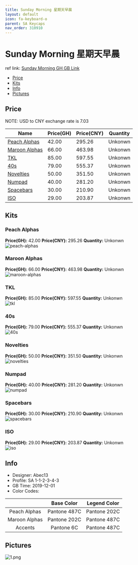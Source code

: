 ```yaml
---
title: Sunday Morning 星期天早晨
layout: default
icon: fa-keyboard-o
parent: SA Keycaps
nav_order: 310910
---
```


# Sunday Morning 星期天早晨

ref link: [Sunday Morning GH GB Link]()  

* [Price](#price)  
* [Kits](#kits)  
* [Info](#info)  
* [Pictures](#pictures)  


## Price  
NOTE: USD to CNY exchange rate is 7.03

| Name          | Price(GH)    |  Price(CNY) | Quantity |
| ------------- | ------------ |  ---------- | -------- |
|[Peach Alphas](#peach-alphas)|42.00|295.26|Unkonwn|
|[Maroon Alphas](#maroon-alphas)|66.00|463.98|Unkonwn|
|[TKL](#tkl)|85.00|597.55|Unkonwn|
|[40s](#40s)|79.00|555.37|Unkonwn|
|[Novelties](#novelties)|50.00|351.50|Unkonwn|
|[Numpad](#numpad)|40.00|281.20|Unkonwn|
|[Spacebars](#spacebars)|30.00|210.90|Unkonwn|
|[ISO](#iso)|29.00|203.87|Unkonwn|


## Kits  
### Peach Alphas  
**Price(GH):** 42.00    **Price(CNY):** 295.26    **Quantity:** Unkonwn  
<img src="{{ 'assets/images/sa-keycaps/sundaymorning/kits_pics/peach-alphas.png' | relative_url }}" alt="peach-alphas" class="image featured">

### Maroon Alphas  
**Price(GH):** 66.00    **Price(CNY):** 463.98    **Quantity:** Unkonwn  
<img src="{{ 'assets/images/sa-keycaps/sundaymorning/kits_pics/maroon-alphas.png' | relative_url }}" alt="maroon-alphas" class="image featured">

### TKL  
**Price(GH):** 85.00    **Price(CNY):** 597.55    **Quantity:** Unkonwn  
<img src="{{ 'assets/images/sa-keycaps/sundaymorning/kits_pics/tkl.png' | relative_url }}" alt="tkl" class="image featured">

### 40s  
**Price(GH):** 79.00    **Price(CNY):** 555.37    **Quantity:** Unkonwn  
<img src="{{ 'assets/images/sa-keycaps/sundaymorning/kits_pics/40s.png' | relative_url }}" alt="40s" class="image featured">

### Novelties  
**Price(GH):** 50.00    **Price(CNY):** 351.50    **Quantity:** Unkonwn  
<img src="{{ 'assets/images/sa-keycaps/sundaymorning/kits_pics/novelties.png' | relative_url }}" alt="novelties" class="image featured">

### Numpad  
**Price(GH):** 40.00    **Price(CNY):** 281.20    **Quantity:** Unkonwn  
<img src="{{ 'assets/images/sa-keycaps/sundaymorning/kits_pics/numpad.png' | relative_url }}" alt="numpad" class="image featured">

### Spacebars  
**Price(GH):** 30.00    **Price(CNY):** 210.90    **Quantity:** Unkonwn  
<img src="{{ 'assets/images/sa-keycaps/sundaymorning/kits_pics/spacebars.png' | relative_url }}" alt="spacebars" class="image featured">

### ISO  
**Price(GH):** 29.00    **Price(CNY):** 203.87    **Quantity:** Unkonwn  
<img src="{{ 'assets/images/sa-keycaps/sundaymorning/kits_pics/iso.png' | relative_url }}" alt="iso" class="image featured">


## Info  
* Designer: Abec13  
* Profile: SA 1-1-2-3-4-3  
* GB Time: 2019-12-01  
* Color Codes:   

| |Base Color     | Legend Color
| :-------------: | :-------------: | :------------:
|Peach Alphas|Pantone 487C|Pantone 202C
|Maroon Alphas|Pantone 202C|Pantone 487C
|Accents|Pantone 6C|Pantone 487C

## Pictures  
<img src="{{ 'assets/images/sa-keycaps/sundaymorning/rendering_pics/1.png' | relative_url }}" alt="1.png" class="image featured">
